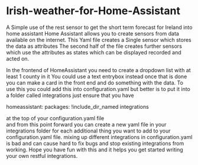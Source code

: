 # Irish-weather-for-Home-Assistant
A Simple use of the rest sensor to get the short term forecast for Ireland into home assistant
Home Assistant allows you to create sensors from data available on the internet. This Yaml file creates a Single sensor which stores the data as attributes The second half of the file creates further sensors which use the attributes as states which can be displayed recorded and acted on. 

In the frontend of HomeAssistant you need to create a dropdown list with at least 1 county in it You could use a text entrybox instead  once that is done you can make a card in the front end and do something with the data. 
To use this you could add this into configuration.yaml but better is to put it into a folder called integrations just ensure that you have

homeassistant:
  packages: !include_dir_named integrations
  
at the top of your configuration.yaml file   
and from this point forward you can create a new yaml file in your integrations folder for each additional thing you want to add to your configuration.yaml file.
mixing up different integrations in configuration.yaml is bad and can cause hard to fix bugs and stop existing integrations from working.
Hope you have fun with this and it helps you get started writing your own restful integrations.
